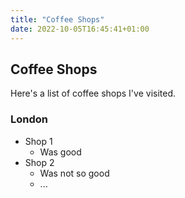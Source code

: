 ```yaml
---
title: "Coffee Shops"
date: 2022-10-05T16:45:41+01:00
---
```

## Coffee Shops
Here's a list of coffee shops I've visited.

### London
- Shop 1
  - Was good
- Shop 2
  - Was not so good
  - ...
